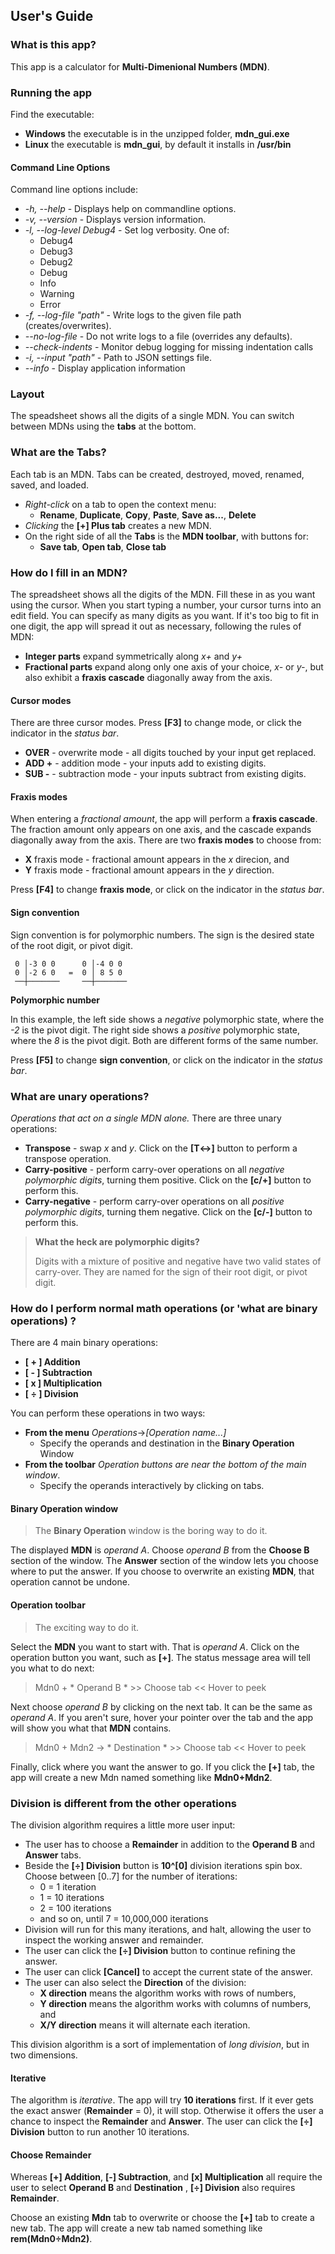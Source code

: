 ## User's Guide

### What is this app?

This app is a calculator for **Multi-Dimenional Numbers (MDN)**.

### Running the app

Find the executable:

* **Windows** the executable is in the unzipped folder, **mdn_gui.exe**
* **Linux** the executable is **mdn_gui**, by default it installs in **/usr/bin**

#### Command Line Options

Command line options include:

* *-h, --help* - Displays help on commandline options.
* *-v, --version* - Displays version information.
* *-l, --log-level Debug4* - Set log verbosity. One of:
    * Debug4
    * Debug3
    * Debug2
    * Debug
    * Info
    * Warning
    * Error
* *-f, --log-file "path"* - Write logs to the given file path (creates/overwrites).
* *--no-log-file* - Do not write logs to a file (overrides any defaults).
* *--check-indents* - Monitor debug logging for missing indentation calls
* *-i, --input "path"* - Path to JSON settings file.
* *--info* - Display application information

### Layout

The speadsheet shows all the digits of a single MDN.  You can switch between MDNs using the **tabs** at the bottom.

### What are the Tabs?

Each tab is an MDN.  Tabs can be created, destroyed, moved, renamed, saved, and loaded.

* _Right-click_ on a tab to open the context menu:
    * **Rename**, **Duplicate**, **Copy**, **Paste**, **Save as...**, **Delete**
* _Clicking_ the **[+] Plus tab** creates a new MDN.
* On the right side of all the **Tabs** is the **MDN toolbar**, with buttons for:
    * **Save tab**, **Open tab**, **Close tab**

### How do I fill in an MDN?

The spreadsheet shows all the digits of the MDN.  Fill these in as you want using the cursor.  When you start typing a number, your cursor turns into an edit field. You can specify as many digits as you want.  If it's too big to fit in one digit, the app will spread it out as necessary, following the rules of MDN:
* **Integer parts** expand symmetrically along _x+_ and _y+_
* **Fractional parts** expand along only one axis of your choice, _x-_ or _y-_, but also exhibit a **fraxis cascade** diagonally away from the axis.

#### Cursor modes

There are three cursor modes.  Press **[F3]** to change mode, or click the indicator in the _status bar_.

* **OVER** - overwrite mode - all digits touched by your input get replaced.
* **ADD +** - addition mode - your inputs add to existing digits.
* **SUB -** - subtraction mode - your inputs subtract from existing digits.

#### Fraxis modes

When entering a _fractional amount_, the app will perform a **fraxis cascade**.  The fraction amount only appears on one axis, and the cascade expands diagonally away from the axis.  There are two **fraxis modes** to choose from:

* **X** fraxis mode - fractional amount appears in the _x_ direcion, and
* **Y** fraxis mode - fractional amount appears in the _y_ direction.

Press **[F4]** to change **fraxis mode**, or click on the indicator in the _status bar_.

#### Sign convention

Sign convention is for polymorphic numbers.  The sign is the desired state of the root digit, or pivot digit.

```text
 0 │-3 0 0      0 │-4 0 0
 0 │-2 6 0   =  0 │ 8 5 0
 ──┼───────     ──┼───────
```
**Polymorphic number**

In this example, the left side shows a *negative* polymorphic state, where the *-2* is the pivot digit.  The right side shows a *positive* polymorphic state, where the *8* is the pivot digit.  Both are different forms of the same number.

Press **[F5]** to change **sign convention**, or click on the indicator in the _status bar_.

### What are unary operations?

_Operations that act on a single MDN alone._  There are three unary operations:

* **Transpose** - swap _x_ and _y_.  Click on the **[T↔]** button to perform a transpose operation.
* **Carry-positive** - perform carry-over operations on all _negative polymorphic digits_, turning them positive.  Click on the **[c/+]** button to perform this.
* **Carry-negative** - perform carry-over operations on all _positive polymorphic digits_, turning them negative.  Click on the **[c/-]** button to perform this.
> **What the heck are polymorphic digits?**
>
> Digits with a mixture of positive and negative have two valid states of carry-over.  They are named for the sign of their root digit, or pivot digit.

### How do I perform normal math operations (or 'what are binary operations) ?

There are 4 main binary operations:

* **[ + ] Addition**
* **[ - ] Subtraction**
* **[ x ] Multiplication**
* **[ ÷ ] Division**

You can perform these operations in two ways:

* **From the menu** _Operations_→_[Operation name...]_
    * Specify the operands and destination in the **Binary Operation** Window
* **From the toolbar** _Operation buttons are near the bottom of the main window_.
    * Specify the operands interactively by clicking on tabs.

#### Binary Operation window

>The **Binary Operation** window is the boring way to do it.

The displayed **MDN** is _operand A_.  Choose _operand B_ from the **Choose B** section of the window.  The **Answer** section of the window lets you choose where to put the answer.  If you choose to overwrite an existing **MDN**, that operation cannot be undone.

#### Operation toolbar

> The exciting way to do it.

Select the **MDN** you want to start with.  That is _operand A_.  Click on the operation button you want, such as **[+]**.  The status message area will tell you what to do next:

> Mdn0 + * Operand B * >> Choose tab << Hover to peek

Next choose _operand B_ by clicking on the next tab.  It can be the same as _operand A_.  If you aren't sure, hover your pointer over the tab and the app will show you what that **MDN** contains.

> Mdn0 + Mdn2 → * Destination * >> Choose tab << Hover to peek

Finally, click where you want the answer to go.  If you click the **[+]** tab, the app will create a new Mdn named something like **Mdn0+Mdn2**.

### Division is different from the other operations

The division algorithm requires a little more user input:

* The user has to choose a **Remainder** in addition to the **Operand B** and **Answer** tabs.
* Beside the **[÷] Division** button is **10^[0]** division iterations spin box.  Choose between [0..7] for the number of iterations:
    * 0 = 1 iteration
    * 1 = 10 iterations
    * 2 = 100 iterations
    * and so on, until 7 = 10,000,000 iterations
* Division will run for this many iterations, and halt, allowing the user to inspect the working answer and remainder.
* The user can click the **[÷] Division** button to continue refining the answer.
* The user can click **[Cancel]** to accept the current state of the answer.
* The user can also select the **Direction** of the division:
    * **X direction** means the algorithm works with rows of numbers,
    * **Y direction** means the algorithm works with columns of numbers, and
    * **X/Y direction** means it will alternate each iteration.

This division algorithm is a sort of implementation of *long division*, but in two dimensions.

#### Iterative ####

The algorithm is _iterative_.  The app will try **10 iterations** first.  If it ever gets the exact answer (**Remainder** = 0), it will stop.  Otherwise it offers the user a chance to inspect the **Remainder** and **Answer**.  The user can click the **[÷] Division** button to run another 10 iterations.

#### Choose Remainder ####

Whereas **[+] Addition**, **[-] Subtraction**, and **[x] Multiplication** all require the user to select **Operand B** and **Destination** , **[÷] Division** also requires **Remainder**.

Choose an existing **Mdn** tab to overwrite or choose the **[+]** tab to create a new tab.  The app will create a new tab named something like **rem(Mdn0÷Mdn2)**.
